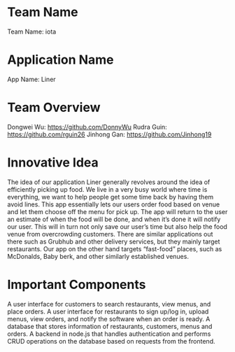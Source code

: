 # Team Name
Team Name: iota
# Application Name
App Name: Liner
# Team Overview
Dongwei Wu: https://github.com/DonnyWu
Rudra Guin: https://github.com/rguin26
Jinhong Gan: https://github.com/Jinhong19

# Innovative Idea

The idea of our application Liner generally revolves around the idea of efficiently picking up food. We live in a very busy world where time is everything, we want to help people get some time back by having them avoid lines. This app essentially lets our users order food based on venue and let them choose off the menu for pick up. The app will return to the user an estimate of when the food will be done, and when it’s done it will notify our user. This will in turn not only save our user’s time but also help the food venue from overcrowding customers.
There are similar applications out there such as Grubhub and other delivery services, but they mainly target restaurants. Our app on the other hand targets “fast-food” places, such as McDonalds, Baby berk, and other similarly established venues.

# Important Components
A user interface for customers to search restaurants, view menus, and place orders. A user interface for restaurants to sign up/log in, upload menus, view orders, and notify the software when an order is ready. A database that stores information of restaurants, customers, menus and orders. A backend in node.js that handles authentication and performs CRUD operations on the database based on requests from the frontend.